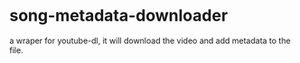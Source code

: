 # song-metadata-downloader
a wraper for youtube-dl, it will download the video and add metadata to the file.
